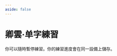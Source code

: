 ```yaml
---
aside: false
---
```

# 卿雲·单字練習

你可以隨時暫停練習。你的練習進度會在同一設備上儲存。

<script setup>
import Train from "@/train/CharTrain.vue"
import ZigenMap from "@/zigen/ZigenMap.vue"
</script>
<div class="zigen-font">
<Train name="joy"  chaifenUrl="/chaifen.csv" zigenUrl="/zigen-joy.csv" :range="[0,1000]" :supplement="false" :ming='false'/>
</div>

<ZigenMap :default-scheme="'joy'" :hide-scheme-buttons="true" column-min-width="1.5rem" />